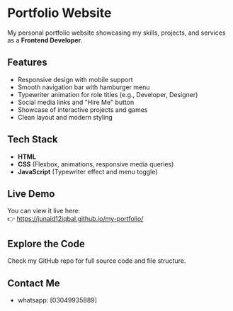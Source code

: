 #  Portfolio Website

My personal portfolio website showcasing my skills, projects, and services as a **Frontend Developer**.

##  Features
- Responsive design with mobile support  
- Smooth navigation bar with hamburger menu  
- Typewriter animation for role titles (e.g., Developer, Designer)  
- Social media links and "Hire Me" button  
- Showcase of interactive projects and games  
- Clean layout and modern styling

##  Tech Stack
- **HTML**  
- **CSS** (Flexbox, animations, responsive media queries)  
- **JavaScript** (Typewriter effect and menu toggle)

##  Live Demo
You can view it live here:  
👉 https://junaid12iqbal.github.io/my-portfolio/

##  Explore the Code
Check my GitHub repo for full source code and file structure.

##  Contact Me  
- whatsapp: [03049935889] 

